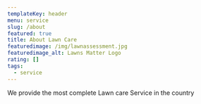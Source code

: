 ```yaml
---
templateKey: header
menu: service
slug: /about
featured: true
title: About Lawn Care
featuredimage: /img/lawnassessment.jpg
featuredimage_alt: Lawns Matter Logo
rating: []
tags:
  - service
---
```

We provide the most complete Lawn care Service in the country
